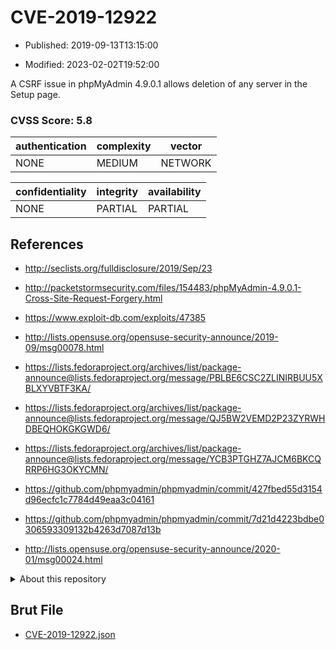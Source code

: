 # CVE-2019-12922

- Published: 2019-09-13T13:15:00

- Modified: 2023-02-02T19:52:00

A CSRF issue in phpMyAdmin 4.9.0.1 allows deletion of any server in the Setup page.

### CVSS Score: **5.8**

| authentication | complexity | vector |
| --- | --- | --- |
| NONE | MEDIUM | NETWORK |

| confidentiality | integrity | availability |
| --- | --- | --- |
| NONE | PARTIAL | PARTIAL |

## References

* http://seclists.org/fulldisclosure/2019/Sep/23

* http://packetstormsecurity.com/files/154483/phpMyAdmin-4.9.0.1-Cross-Site-Request-Forgery.html

* https://www.exploit-db.com/exploits/47385

* http://lists.opensuse.org/opensuse-security-announce/2019-09/msg00078.html

* https://lists.fedoraproject.org/archives/list/package-announce@lists.fedoraproject.org/message/PBLBE6CSC2ZLINIRBUU5XBLXYVBTF3KA/

* https://lists.fedoraproject.org/archives/list/package-announce@lists.fedoraproject.org/message/QJ5BW2VEMD2P23ZYRWHDBEQHOKGKGWD6/

* https://lists.fedoraproject.org/archives/list/package-announce@lists.fedoraproject.org/message/YCB3PTGHZ7AJCM6BKCQRRP6HG3OKYCMN/

* https://github.com/phpmyadmin/phpmyadmin/commit/427fbed55d3154d96ecfc1c7784d49eaa3c04161

* https://github.com/phpmyadmin/phpmyadmin/commit/7d21d4223bdbe0306593309132b4263d7087d13b

* http://lists.opensuse.org/opensuse-security-announce/2020-01/msg00024.html

<details>
<summary>About this repository</summary> 

  This repository is part of the project [Live Hack CVE](https://github.com/Live-Hack-CVE). Main website can be found [www.live-hack.org](https://www.live-hack.org) 
  
  Made by [Sn0wAlice](https://github.com/Sn0wAlice) for the people that care about security and need to have a feed of the latest CVEs. Hope you enjoy it, don't forget to star the repo and follow me on [Twitter](https://twitter.com/Sn0wAlice) and [Github](https://github.com/Sn0wAlice). And that is my [personnal website](https://www.alice-snow.me/)

  - [Home Page](https://github.com/Live-Hack-CVE)
  - [Framework](https://github.com/Live-Hack-CVE/cve-framework)
  - [CVE database](https://github.com/Live-Hack-CVE/full_database)
  - [Changelog](https://github.com/Live-Hack-CVE/Changelog)
</details>

## Brut File

* [CVE-2019-12922.json](https://raw.githubusercontent.com/Live-Hack-CVE/full_database/main/cves/2019/CVE-2019-12922.json)

